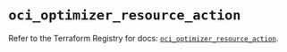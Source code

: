 # `oci_optimizer_resource_action`

Refer to the Terraform Registry for docs: [`oci_optimizer_resource_action`](https://registry.terraform.io/providers/hashicorp/oci/7.19.0/docs/resources/optimizer_resource_action).
